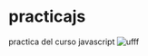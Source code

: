 # practicajs
practica del curso javascript
![ufff](https://drive.google.com/file/d/1YR1DFR_3QFWQSq7OLcHEo4DRWXO-jrbT/view?usp=sharing)
